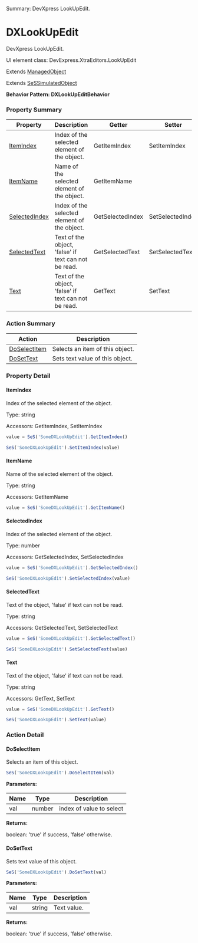 Summary: DevXpress LookUpEdit.

# DXLookUpEdit

DevXpress LookUpEdit.
 
UI element class: DevExpress.XtraEditors.LookUpEdit

Extends [ManagedObject](ManagedObject.md)

Extends [SeSSimulatedObject](SeSSimulatedObject.md)





**Behavior Pattern: DXLookUpEditBehavior**


<!-- ============================== property summary ========================== -->



### Property Summary
| **Property** | **Description** | **Getter** | **Setter** |
| ------------ | --------------- | ---------- | ---------- |
| [ItemIndex](#itemindex) | Index of the selected element of the object. | GetItemIndex | SetItemIndex |
| [ItemName](#itemname) | Name of the selected element of the object. | GetItemName |  |
| [SelectedIndex](#selectedindex) | Index of the selected element of the object. | GetSelectedIndex | SetSelectedIndex |
| [SelectedText](#selectedtext) | Text of the object, 'false' if text can not be read. | GetSelectedText | SetSelectedText |
| [Text](#text) | Text of the object, 'false' if text can not be read. | GetText | SetText |



<!-- ============================== action summary ========================== -->



### Action Summary
|  **Action** | **Description** | 
| ----------- | --------------- |
|  [DoSelectItem](#doselectitem) | Selects an item of this object. |
|  [DoSetText](#dosettext) | Sets text value of this object. |



<!-- ============================== property detail ========================== -->

### Property Detail

<a name="ItemIndex"></a>
#### ItemIndex

Index of the selected element of the object.



Type: string


Accessors: GetItemIndex, SetItemIndex

```javascript
value = SeS('SomeDXLookUpEdit').GetItemIndex()

SeS('SomeDXLookUpEdit').SetItemIndex(value)
```


<a name="ItemName"></a>
#### ItemName

Name of the selected element of the object.



Type: string


Accessors: GetItemName

```javascript
value = SeS('SomeDXLookUpEdit').GetItemName()
```


<a name="SelectedIndex"></a>
#### SelectedIndex

Index of the selected element of the object.



Type: number


Accessors: GetSelectedIndex, SetSelectedIndex

```javascript
value = SeS('SomeDXLookUpEdit').GetSelectedIndex()

SeS('SomeDXLookUpEdit').SetSelectedIndex(value)
```


<a name="SelectedText"></a>
#### SelectedText

Text of the object, 'false' if text can not be read.



Type: string


Accessors: GetSelectedText, SetSelectedText

```javascript
value = SeS('SomeDXLookUpEdit').GetSelectedText()

SeS('SomeDXLookUpEdit').SetSelectedText(value)
```


<a name="Text"></a>
#### Text

Text of the object, 'false' if text can not be read.



Type: string


Accessors: GetText, SetText

```javascript
value = SeS('SomeDXLookUpEdit').GetText()

SeS('SomeDXLookUpEdit').SetText(value)
```




<!-- ============================== action detail ========================== -->

### Action Detail

<a name="DoSelectItem"></a>    
#### DoSelectItem

Selects an item of this object.

```javascript
SeS('SomeDXLookUpEdit').DoSelectItem(val)
```


**Parameters:**

|  **Name** | **Type** | **Description** |
| ---------- | -------- | --------------- |
| val | number |  index of value to select |




**Returns:**

boolean: 'true' if success, 'false' otherwise.



<a name="see.also.dxlookupedit.doselectitem"></a>

<a name="DoSetText"></a>    
#### DoSetText

Sets text value of this object.

```javascript
SeS('SomeDXLookUpEdit').DoSetText(val)
```


**Parameters:**

|  **Name** | **Type** | **Description** |
| ---------- | -------- | --------------- |
| val | string |  Text value. |




**Returns:**

boolean: 'true' if success, 'false' otherwise.



<a name="see.also.dxlookupedit.dosettext"></a>

  

